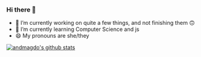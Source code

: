 ### Hi there 👋

- 🔭 I’m currently working on quite a few things, and not finishing them 🙃
- 🌱 I’m currently learning Computer Science and js
- 😄 My pronouns are she/they

[![andmagdo's github stats](https://github-readme-stats.vercel.app/api?username=andmagdo&show_icons=true&locale=en&theme=solarized-dark&count_private=true)](https://github.com/andmagdo)


<!--
**andmagdo/andmagdo** is a ✨ _special_ ✨ repository because its `README.md` (this file) appears on your GitHub profile.

Here are some ideas to get you started:
ssdsds
xzcxxcxccxxxxx
kkkdjdjdjjsijiieiieieiieiieieieieiieii
- 👯 I’m looking to collaborate on ...
- 🤔 I’m looking for help with ...
- 💬 Ask me about ...
- 📫 How to reach me: ...
- 
- ⚡ Fun fact: ...
-->
